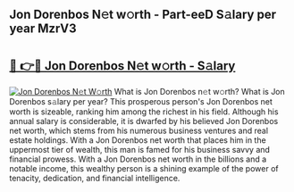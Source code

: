 ## Jon Dorenbos N𝚎t w𝚘rth - Part-eeD S𝚊lary per year MzrV3

# <h2><a href="http://gc574y.nevu.top/?p=Jon+Dorenbos">🔗 👉🔴 Jon Dorenbos N𝚎t w𝚘rth - S𝚊lary</a></h2>

[![Jon Dorenbos N𝚎t W𝚘rth](https://i.imgur.com/Oavwk0R.jpeg)](http://gc574y.nevu.top/?p=Jon+Dorenbos)
What is Jon Dorenbos n𝚎t w𝚘rth? What is Jon Dorenbos s𝚊lary per year?
This prosperous person's Jon Dorenbos net worth is sizeable, ranking him among the richest in his field. Although his annual salary is considerable, it is dwarfed by his believed Jon Dorenbos net worth, which stems from his numerous business ventures and real estate holdings. With a Jon Dorenbos net worth that places him in the uppermost tier of wealth, this man is famed for his business savvy and financial prowess. With a Jon Dorenbos net worth in the billions and a notable income, this wealthy person is a shining example of the power of tenacity, dedication, and financial intelligence.
